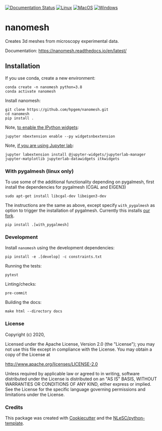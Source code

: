 [![Documentation Status](https://readthedocs.org/projects/nanomesh/badge/?version=latest)](https://nanomesh.readthedocs.io/en/latest/?badge=latest)
[![Linux](https://github.com/hpgem/nanomesh/actions/workflows/test_on_linux.yml/badge.svg)](https://github.com/hpgem/nanomesh/actions/workflows/test_on_linux.yml)
[![MacOS](https://github.com/hpgem/nanomesh/actions/workflows/test_on_macos.yaml/badge.svg)](https://github.com/hpgem/nanomesh/actions/workflows/test_on_macos.yaml)
[![Windows](https://github.com/hpgem/nanomesh/actions/workflows/test_on_windows.yaml/badge.svg)](https://github.com/hpgem/nanomesh/actions/workflows/test_on_windows.yaml)

# nanomesh

Creates 3d meshes from microscopy experimental data.

Documentation: https://nanomesh.readthedocs.io/en/latest/

## Installation

If you use conda, create a new environment:

```
conda create -n nanomesh python=3.8
conda activate nanomesh
```

Install nanomesh:

```
git clone https://github.com/hpgem/nanomesh.git
cd nanomesh
pip install .
```

Note, [to enable the IPython widgets](https://ipywidgets.readthedocs.io/en/latest/user_install.html#installation):

```
jupyter nbextension enable --py widgetsnbextension
```

Note, [if you are using Jupyter lab](https://github.com/InsightSoftwareConsortium/itkwidgets#installation):

```
jupyter labextension install @jupyter-widgets/jupyterlab-manager jupyter-matplotlib jupyterlab-datawidgets itkwidgets
```

### With pygalmesh (linux only)

To use some of the additional functionality depending on pygalmesh,
first install the dependencies for pygalmesh (CGAL and EIGEN3)

```
sudo apt-get install libcgal-dev libeigen3-dev
```

The instructions are the same as above, except specify `with_pygalmesh` as option
to trigger the installation of pygalmesh. Currently this installs
[our fork](https://github.com/hpgem/pygalmesh).

```
pip install .[with_pygalmesh]
```

### Development

Install `nanomesh` using the development dependencies:

`pip install -e .[develop] -c constraints.txt`

Running the tests:

`pytest`

Linting/checks:

`pre-commit`

Building the docs:

```
make html --directory docs
```


### License

Copyright (c) 2020,

Licensed under the Apache License, Version 2.0 (the \"License\"); you
may not use this file except in compliance with the License. You may
obtain a copy of the License at

<http://www.apache.org/licenses/LICENSE-2.0>

Unless required by applicable law or agreed to in writing, software
distributed under the License is distributed on an \"AS IS\" BASIS,
WITHOUT WARRANTIES OR CONDITIONS OF ANY KIND, either express or implied.
See the License for the specific language governing permissions and
limitations under the License.

### Credits

This package was created with
[Cookiecutter](https://github.com/audreyr/cookiecutter) and the
[NLeSC/python-template](https://github.com/NLeSC/python-template).
